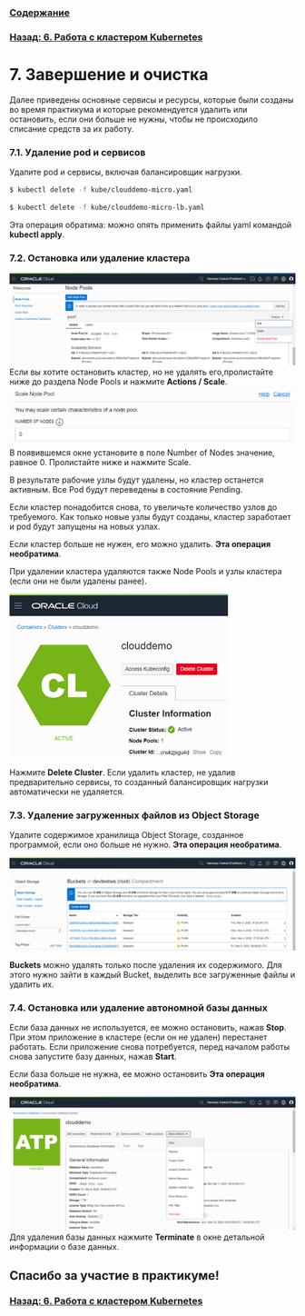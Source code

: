 ### [Содержание](../../README.md)

### [Назад: 6. Работа с кластером Kubernetes](p6.md)

# 7. Завершение и очистка

Далее приведены основные сервисы и ресурсы, которые были созданы во время практикума и которые рекомендуется удалить или остановить, если они больше не нужны, чтобы не происходило списание средств за их работу.
### 7.1. Удаление pod и сервисов
Удалите pod и сервисы, включая балансировщик нагрузки.

```bash
$ kubectl delete -f kube/clouddemo-micro.yaml
```

```bash
$ kubectl delete -f kube/clouddemo-micro-lb.yaml
```

Эта операция обратима: можно опять применить файлы yaml командой **kubectl apply**.

### 7.2. Остановка или удаление кластера
![](media/p7/image2.png) 
Если вы хотите остановить кластер, но не удалять его,пролистайте ниже до раздела Node Pools и нажмите **Actions / Scale**.
![](media/p7/image3.png)
В появившемся окне установите в поле Number of Nodes значение, равное 0. Пролистайте ниже и нажмите Scale.

В результате рабочие узлы будут удалены, но кластер останется активным. Все Pod будут переведены в состояние Pending.

Если кластер понадобится снова, то увеличьте количество узлов до требуемого. Как только новые узлы будут созданы, кластер заработает и pod будут запущены на новых узлах.

Если кластер больше не нужен, его можно удалить. **Эта операция необратима**.

При удалении кластера удаляются также Node Pools и узлы кластера (если они не были удалены ранее).

![](media/p7/image1.png)

Нажмите **Delete Cluster**. 
Если удалить кластер, не удалив предварительно сервисы, то созданный балансировщик нагрузки автоматически не удаляется.

### 7.3. Удаление загруженных файлов из Object Storage

Удалите содержимое хранилища Object Storage, созданное программой, если оно больше не нужно. **Эта операция необратима**.

![](media/p7/image5.png)



**Buckets** можно удалять только после удаления их содержимого. Для этого нужно зайти в каждый Bucket, выделить все загруженные файлы и удалить их.

### 7.4. Остановка или удаление автономной базы данных

Если база данных не используется, ее можно остановить, нажав **Stop**. При этом приложение в кластере (если он не удален) перестанет работать. Если приложение снова потребуется, перед началом работы снова запустите базу данных, нажав **Start**.

Если база больше не нужна, ее можно остановить **Эта операция необратима**.

![](media/p7/image6.png)Для удаления базы данных нажмите **Terminate** в окне детальной информации о базе данных.

## Спасибо за участие в практикуме!

### [Назад: 6. Работа с кластером Kubernetes](p6.md)
